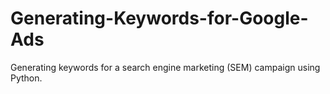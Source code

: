 # Generating-Keywords-for-Google-Ads
Generating keywords for a search engine marketing (SEM) campaign using Python.
